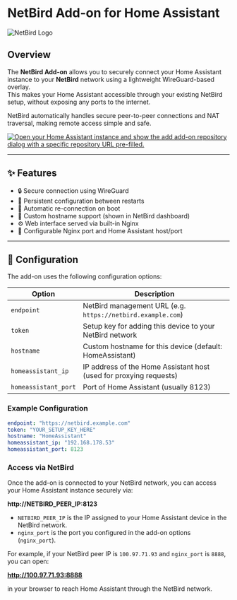 # NetBird Add-on for Home Assistant

![NetBird Logo](https://community-assets.home-assistant.io/original/4X/a/0/b/a0b9bbbc720a7a8638537bfd2dfc0c91f6a92dfe.png)

## Overview

The **NetBird Add-on** allows you to securely connect your Home Assistant instance to your **NetBird** network using a lightweight WireGuard-based overlay.  
This makes your Home Assistant accessible through your existing NetBird setup, without exposing any ports to the internet.

NetBird automatically handles secure peer-to-peer connections and NAT traversal, making remote access simple and safe.

[![Open your Home Assistant instance and show the add add-on repository dialog with a specific repository URL pre-filled.](https://my.home-assistant.io/badges/supervisor_add_addon_repository.svg)](https://my.home-assistant.io/redirect/supervisor_add_addon_repository/?repository_url=https%3A%2F%2Fgithub.com%2FF1mmel%2FNetbird_HomeAssistant
)

---

## ✨ Features

- 🔒 Secure connection using WireGuard
- 🔗 Persistent configuration between restarts
- 🧠 Automatic re-connection on boot
- 🧰 Custom hostname support (shown in NetBird dashboard)
- ⚙️ Web interface served via built-in Nginx
- 🔧 Configurable Nginx port and Home Assistant host/port

---

## 🧩 Configuration

The add-on uses the following configuration options:

| Option               | Description |
|----------------------|-------------|
| `endpoint`           | NetBird management URL (e.g. `https://netbird.example.com`) |
| `token`              | Setup key for adding this device to your NetBird network |
| `hostname`           | Custom hostname for this device (default: HomeAssistant) |
| `homeassistant_ip`   | IP address of the Home Assistant host (used for proxying requests) |
| `homeassistant_port` | Port of Home Assistant (usually 8123) |

### Example Configuration

```yaml
endpoint: "https://netbird.example.com"
token: "YOUR_SETUP_KEY_HERE"
hostname: "HomeAssistant"
homeassistant_ip: "192.168.178.53"
homeassistant_port: 8123
```
### Access via NetBird

Once the add-on is connected to your NetBird network, you can access your Home Assistant instance securely via:

**http://NETBIRD_PEER_IP:8123**

- `NETBIRD_PEER_IP` is the IP assigned to your Home Assistant device in the NetBird network.  
- `nginx_port` is the port you configured in the add-on options (`nginx_port`).  

For example, if your NetBird peer IP is `100.97.71.93` and `nginx_port` is `8888`, you can open:

**http://100.97.71.93:8888**

in your browser to reach Home Assistant through the NetBird network.

